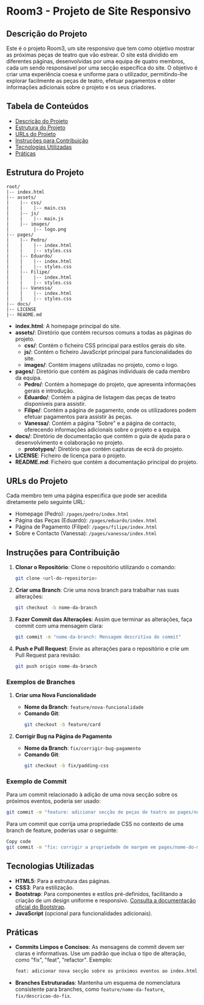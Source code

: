# Room3 - Projeto de Site Responsivo

## Descrição do Projeto

Este é o projeto Room3, um site responsivo que tem como objetivo mostrar as próximas peças de teatro que vão estrear. O site está dividido em diferentes páginas, desenvolvidas por uma equipa de quatro membros, cada um sendo responsável por uma secção específica do site. O objetivo é criar uma experiência coesa e uniforme para o utilizador, permitindo-lhe explorar facilmente as peças de teatro, efetuar pagamentos e obter informações adicionais sobre o projeto e os seus criadores.

## Tabela de Conteúdos
- [Descrição do Projeto](#descrição-do-projeto)
- [Estrutura do Projeto](#estrutura-do-projeto)
- [URLs do Projeto](#urls-do-projeto)
- [Instruções para Contribuição](#instruções-para-contribuição)
- [Tecnologias Utilizadas](#tecnologias-utilizadas)
- [Práticas](#práticas)

## Estrutura do Projeto

```
root/
|-- index.html
|-- assets/
|    |-- css/
|    |    |-- main.css
|    |-- js/
|    |    |-- main.js
|    |-- images/
|         |-- logo.png
|-- pages/
|    |-- Pedro/
|    |    |-- index.html
|    |    |-- styles.css
|    |-- Eduardo/
|    |    |-- index.html
|    |    |-- styles.css
|    |-- Filipe/
|    |    |-- index.html
|    |    |-- styles.css
|    |-- Vanessa/
|    |    |-- index.html
|    |    |-- styles.css
|-- docs/
|-- LICENSE
|-- README.md
```

- **index.html**: A homepage principal do site.
- **assets/**: Diretório que contém recursos comuns a todas as páginas do projeto.
  - **css/**: Contém o ficheiro CSS principal para estilos gerais do site.
  - **js/**: Contém o ficheiro JavaScript principal para funcionalidades do site.
  - **images/**: Contém imagens utilizadas no projeto, como o logo.
- **pages/**: Diretório que contém as páginas individuais de cada membro da equipa.
  - **Pedro/**: Contém a homepage do projeto, que apresenta informações gerais e introdução.
  - **Eduardo/**: Contém a página de listagem das peças de teatro disponíveis para assistir.
  - **Filipe/**: Contém a página de pagamento, onde os utilizadores podem efetuar pagamentos para assistir às peças.
  - **Vanessa/**: Contém a página "Sobre" e a página de contacto, oferecendo informações adicionais sobre o projeto e a equipa.
- **docs/**: Diretório de documentação que contém o guia de ajuda para o desenvolvimento e colaboração no projeto.
  - **prototypes/**: Diretório que contém capturas de ecrã do projeto.
- **LICENSE**: Ficheiro de licença para o projeto.
- **README.md**: Ficheiro que contém a documentação principal do projeto.

## URLs do Projeto

Cada membro tem uma página específica que pode ser acedida diretamente pelo seguinte URL:
- Homepage (Pedro): `/pages/pedro/index.html`
- Página das Peças (Eduardo): `/pages/eduardo/index.html`
- Página de Pagamento (Filipe): `/pages/filipe/index.html`
- Sobre e Contacto (Vanessa): `/pages/vanessa/index.html`

## Instruções para Contribuição

1. **Clonar o Repositório**: Clone o repositório utilizando o comando:
   ```bash
   git clone <url-do-repositorio>
   ```
2. **Criar uma Branch**: Crie uma nova branch para trabalhar nas suas alterações:
   ```bash
   git checkout -b nome-da-branch
   ```
3. **Fazer Commit das Alterações**: Assim que terminar as alterações, faça commit com uma mensagem clara:
   ```bash
   git commit -m "nome-da-branch: Mensagem descritiva do commit"
   ```
4. **Push e Pull Request**: Envie as alterações para o repositório e crie um Pull Request para revisão:
   ```bash
   git push origin nome-da-branch
   ```

### Exemplos de Branches
1. **Criar uma Nova Funcionalidade**
   - **Nome da Branch**: `feature/nova-funcionalidade`
   - **Comando Git**:
     ```bash
     git checkout -b feature/card
     ```

2. **Corrigir Bug na Página de Pagamento**
   - **Nome da Branch**: `fix/corrigir-bug-pagamento`
   - **Comando Git**:
     ```bash
     git checkout -b fix/padding-css
     ```

### Exemplo de Commit
Para um commit relacionado à adição de uma nova secção sobre os próximos eventos, poderia ser usado:
```bash
git commit -m "feature: adicionar secção de peças de teatro ao pages/nome-do-membro/index.html"
```

Para um commit que corrija uma propriedade CSS no contexto de uma branch de feature, poderias usar o seguinte:
```bash
Copy code
git commit -m "fix: corrigir a propriedade de margem em pages/nome-do-membro/styles.css na feature de peças de teatro"
```

## Tecnologias Utilizadas
- **HTML5**: Para a estrutura das páginas.
- **CSS3**: Para estilização.
- **Bootstrap**: Para componentes e estilos pré-definidos, facilitando a criação de um design uniforme e responsivo. [Consulta a documentação oficial do Bootstrap](https://getbootstrap.com/docs/).
- **JavaScript** (opcional para funcionalidades adicionais).

## Práticas
- **Commits Limpos e Concisos**: As mensagens de commit devem ser claras e informativas. Use um padrão que inclua o tipo de alteração, como "fix", "feat", "refactor". Exemplo:
  ```bash
  feat: adicionar nova secção sobre os próximos eventos ao index.html
  ```
- **Branches Estruturadas**: Mantenha um esquema de nomenclatura consistente para branches, como `feature/nome-da-feature`, `fix/descricao-do-fix`.